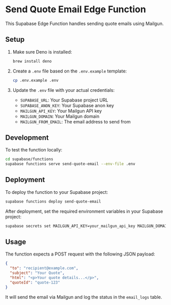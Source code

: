# Send Quote Email Edge Function

This Supabase Edge Function handles sending quote emails using Mailgun.

## Setup

1. Make sure Deno is installed:
   ```bash
   brew install deno
   ```

2. Create a `.env` file based on the `.env.example` template:
   ```bash
   cp .env.example .env
   ```

3. Update the `.env` file with your actual credentials:
   - `SUPABASE_URL`: Your Supabase project URL
   - `SUPABASE_ANON_KEY`: Your Supabase anon key
   - `MAILGUN_API_KEY`: Your Mailgun API key
   - `MAILGUN_DOMAIN`: Your Mailgun domain
   - `MAILGUN_FROM_EMAIL`: The email address to send from

## Development

To test the function locally:

```bash
cd supabase/functions
supabase functions serve send-quote-email --env-file .env
```

## Deployment

To deploy the function to your Supabase project:

```bash
supabase functions deploy send-quote-email
```

After deployment, set the required environment variables in your Supabase project:

```bash
supabase secrets set MAILGUN_API_KEY=your_mailgun_api_key MAILGUN_DOMAIN=your_mailgun_domain MAILGUN_FROM_EMAIL=noreply@yourdomain.com
```

## Usage

The function expects a POST request with the following JSON payload:

```json
{
  "to": "recipient@example.com",
  "subject": "Your Quote",
  "html": "<p>Your quote details...</p>",
  "quoteId": "quote-123"
}
```

It will send the email via Mailgun and log the status in the `email_logs` table.
